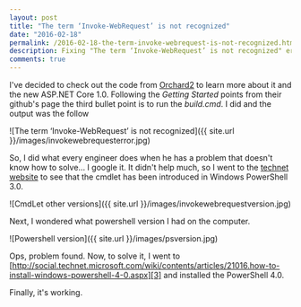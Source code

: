 ```yaml
---
layout: post
title: "The term ‘Invoke-WebRequest’ is not recognized"
date: "2016-02-18"
permalink: /2016-02-18-the-term-invoke-webrequest-is-not-recognized.html
description: Fixing "The term ‘Invoke-WebRequest’ is not recognized" error
comments: true
---
```


I've decided to check out the code from [Orchard2][1] to learn more about it and the new ASP.NET Core 1.0. Following the <i>Getting Started</i> points from their github's page the third bullet point is to run the <i>build.cmd</i>. I did and the output was the follow

![The term ‘Invoke-WebRequest’ is not recognized]({{ site.url }}/images/invokewebrequesterror.jpg)

So, I did what every engineer does when he has a problem that doesn't know how to solve... I google it. It didn't help much, so I went to the [technet website][2] to see that the cmdlet has been introduced in Windows PowerShell 3.0.

![CmdLet other versions]({{ site.url }}/images/invokewebrequestversion.jpg)

Next, I wondered what powershell version I had on the computer.

![Powershell version]({{ site.url }}/images/psversion.jpg)

Ops, problem found. Now, to solve it, I went to [http://social.technet.microsoft.com/wiki/contents/articles/21016.how-to-install-windows-powershell-4-0.aspx][3] and installed the PowerShell 4.0.

Finally, it's working.

[1]:https://github.com/OrchardCMS/Orchard2
[2]:http://technet.microsoft.com/en-us/library/hh849901.aspx
[3]:http://social.technet.microsoft.com/wiki/contents/articles/21016.how-to-install-windows-powershell-4-0.aspx
